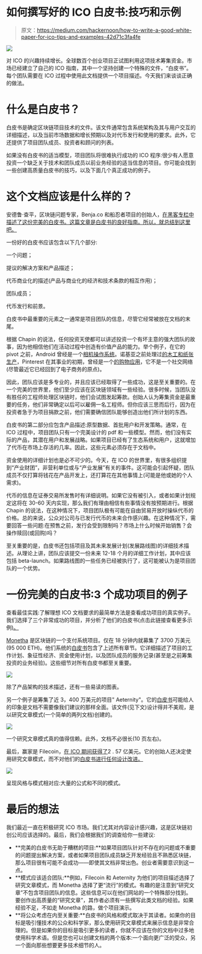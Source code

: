 # 如何撰写好的 ICO 白皮书:技巧和示例

> 原文：<https://medium.com/hackernoon/how-to-write-a-good-white-paper-for-ico-tips-and-examples-42d71c3fa4fe>

![](img/e0ad51e2a085d6ec505127b087213c99.png)

对 ICO 的兴趣持续增长。全球数百个创业项目正试图利用这项技术筹集资金。市场已经建立了自己的 ICO 指南，其中一个坚持创建一个特殊的文件，“白皮书”。每个团队需要在 ICO 过程中使用此文档提供一个项目描述。今天我们来谈谈正确的做法。

# 什么是白皮书？

白皮书是确定区块链项目技术的文件。该文件通常包含系统架构及其与用户交互的详细描述，以及当前市场数据和增长预期以及对代币发行和使用的要求。此外，它还提供了项目团队成员、投资者和顾问的列表。

如果没有白皮书的适当模型，项目团队将很难执行成功的 ICO 程序:很少有人愿意投资一个缺乏关于技术和团队成员以前业务经验的适当信息的项目。你可能会找到一些创建高质量白皮书的技巧，以及下面几个真正成功的例子。

# **这个文档应该是什么样的？**

安德鲁·查平，区块链问题专家，Benja.co 和船忍者项目的创始人，[在黑客专栏中描述了这份完美的白皮书。这篇文章是白皮书的良好指南。所以，就总结到这里吧。](https://hackernoon.com/what-to-look-for-in-an-ico-white-paper-successful-token-54eba3787139)

一份好的白皮书应该包含以下几个部分:

一个问题；

提议的解决方案和产品描述；

代币商业化的描述(产品与商业化的经济和技术条款的相互作用)；

团队成员；

代币发行和前景。

白皮书中最重要的元素之一通常是项目团队的信息，尽管它经常被放在文档的末尾。

根据 Chapin 的说法，任何投资天使都可以讲述投资一个有坏主意的强大团队的故事，因为他相信他们在活动过程中创造有价值产品的能力。举个例子，在它的 pivot 之前，Android 曾经是一个[相机操作系统](https://www.pcworld.com/article/2034723/android-founder-we-aimed-to-make-a-camera-os.html)。诺基亚之前处理过[的木工和纸张生产](http://www.telegraph.co.uk/technology/nokia/10282657/Nokia-a-timeline-in-pictures.html)，Pinterest 在其事业的初期，曾经是一个[的购物应用](https://www.fastcompany.com/3001984/pinterest-pivot)，它不是一个社交网络(尽管最近它已经回到了电子商务的原点)。

因此，团队应该是多专业的，并且应该已经取得了一些成功，这是至关重要的。在一个完美的世界里，他们至少应该在区块链领域有一些经验。很多时候，当团队没有胜任的工程师处理区块链时，他们会试图发起筹款。创始人认为筹集资金是最重要的任务，他们非常确定以后可以雇佣一名工程师。但你应该三思而后行，因为在投资者急于为项目捐款之前，他们需要确信团队能够创造出他们所计划的东西。

白皮书的第二部分应包含产品描述:原型数据、首批用户和开发策略。通常，在 ICO 过程中，项目团队只有一个完美设计的 pdf 和一些模型。然而，他们没有实际的产品，其潜在用户和发展战略。如果项目已经有了生态系统和用户，这就增加了代币在市场上存活的几率。因此，这些元素必须存在于文档中。

资金使用的详细计划也是必不可少的。今天，在 ICO 的世界里，有很多组织提到“产业财团”，非营利单位或与“产业发展”有关的事件。这可能会引起怀疑，团队成员不仅打算将钱花在产品开发上，还打算花在其他事情上(可能是他或她的个人需求)。

代币的信息在证券交易所发售时有详细说明。如果它没有被引入，或者如果计划规定这将在 30-60 天内实现，那么我们有理由相信有些事情没有按预期进行。根据 Chapin 的说法，在这种情况下，项目团队极有可能在自由贸易开放时操纵代币的价格。总的来说，公众对公司与已发行代币的未来合作感兴趣。在这种情况下，需要回答一些问题:在预售之前，发行会受到限制吗？市场上什么时候开始销售？会操作赎回(或回购)吗？

至关重要的是，白皮书还包括项目及其未来发展计划(发展路线图)的详细技术描述。从理论上讲，团队应该提交一份未来 12-18 个月的详细工作计划，其中应该包括 beta-launch。如果路线图的一些任务已经被执行了，这可能被认为是项目团队的一个优势。

# **一份完美的白皮书:3 个成功项目的例子**

查看最佳实践:了解理想 ICO 文档要求的最简单方法是查看成功项目的真实例子。我们选择了三个非常成功的项目，并分析了他们的白皮书(点击此链接查看更多示例[)。](https://themerkle.com/top-10-cryptocurrency-icos-throughout-2017-to-date/)

[Monetha](https://www.monetha.io/) 是区块链的一个支付系统项目。仅在 18 分钟内就募集了 3700 万美元(95 000 ETH)。他们系统的[白皮书](https://www.monetha.io/Monetha_WP.pdf)包含了上述所有章节。它详细描述了项目的工作计划、象征性经济、资金使用计划，以及团队成员的服务记录(甚至是之前筹集投资的业务经验)。这些细节对所有白皮书都至关重要。

![](img/c1b56798b4332d6bf89e737e072ff24d.png)

除了产品架构的技术描述，还有一些易读的图表。

另一个例子是筹集了近 3，400 万美元的项目" Aeternity"。它的[白皮书](https://www.aeternity.com/aeternity-blockchain-whitepaper.pdf)可能给人的印象是文档不需要像我们建议的那样全面。该文件(见下文)设计得并不美观，是以研究文章模式(一个简单的两列文档)创建的。

![](img/c5b34ac50ea09aae9eafbd7f21080b14.png)

一个研究文章模式真的值得信赖。此外，文档不必很长(10 页左右)。

最后，赢家是 Filecoin，[在 ICO 期间获得了](https://www.coindesk.com/257-million-filecoin-breaks-time-record-ico-funding/)2 . 57 亿美元。它的创始人还决定使用研究文章模式，而不对他们的[白皮书进行任何设计改进。](https://filecoin.io/filecoin.pdf)

![](img/507b6e0f736138d408e6ca416e6d3e5a.png)

呈现风格与模式相对应:大量的公式和不同的模式。

# **最后的想法**

我们最近一直在积极研究 ICO 市场。我们尤其对内容设计感兴趣，这是区块链初创公司应该选择的。最后，我们会根据我们的调查给你一些建议:

*   **完美的白皮书无助于糟糕的项目:**如果项目团队针对不存在的问题或不重要的问题提出解决方案，或者如果项目团队成员缺乏开发经验且不熟悉区块链，那么项目很有可能不会成功——即使其文档非常出色。创业者需要意识到这一点。
*   **模式应该适合团队:**例如，Filecoin 和 Aeternity 为他们的项目描述选择了研究文章模式，而 Monetha 选择了更“流行”的模式。有趣的是注意到“研究文章”不包含项目团队的信息。这些信息可以在他们网站的一个特殊部分找到。要创作出高质量的“研究文章”，其作者必须有一些撰写此类文档的经验。如果经验不足，不如走 Monetha 的路，做个项目演示。
*   **将公众考虑在内至关重要:**白皮书的风格和模式取决于其读者。如果你的目标是吸引懂技术的公众和科学家，那么使用研究文章模式来展示信息是非常合理的。但是如果你的目标是吸引更多的读者，你就不应该在你的文档中过多地使用科学术语。但是您也可以创建文档的两个版本:一个面向更广泛的受众，另一个面向那些想要更多技术细节的人。